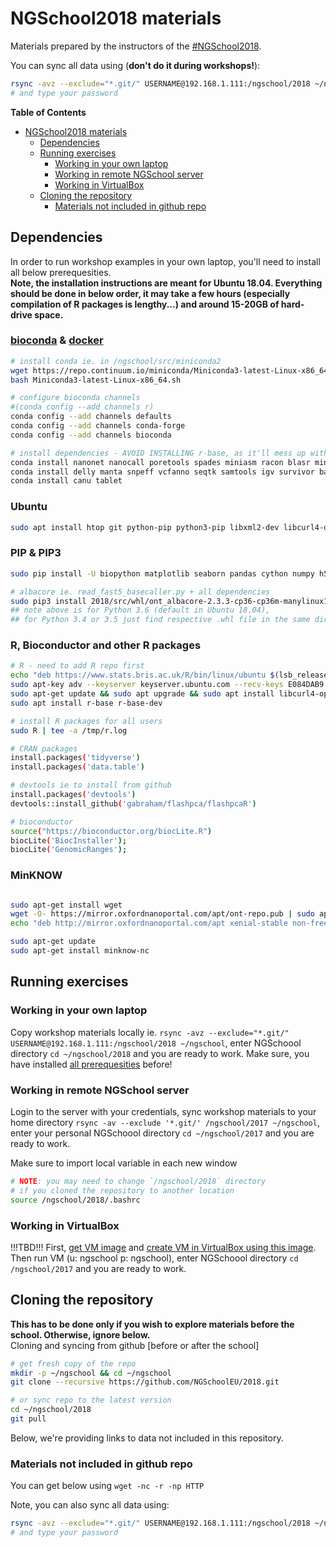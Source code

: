 # NGSchool2018 materials

Materials prepared by the instructors of the [#NGSchool2018](https://ngschool.eu/2018). 

You can sync all data using (**don't do it during workshops!**):
```bash
rsync -avz --exclude="*.git/" USERNAME@192.168.1.111:/ngschool/2018 ~/ngschool
# and type your password
```

**Table of Contents**  
   * [NGSchool2018 materials](#ngschool2018-materials)
      * [Dependencies](#dependencies)
      * [Running exercises](#running-exercises)
         * [Working in your own laptop](#working-in-your-own-laptop)
         * [Working in remote NGSchool server](#working-in-remote-ngschool-server)
         * [Working in VirtualBox](#working-in-virtualbox)
      * [Cloning the repository](#cloning-the-repository)
         * [Materials not included in github repo](#materials-not-included-in-github-repo)


## Dependencies
In order to run workshop examples in your own laptop, you'll need to install all below prerequesities.  
**Note, the installation instructions are meant for Ubuntu 18.04. 
Everything should be done in below order, it may take a few hours (especially compilation of R packages is lengthy...)
and around 15-20GB of hard-drive space.**

### [bioconda](https://bioconda.github.io/) & [docker](https://docker.com)
```bash
# install conda ie. in /ngschool/src/miniconda2
wget https://repo.continuum.io/miniconda/Miniconda3-latest-Linux-x86_64.sh
bash Miniconda3-latest-Linux-x86_64.sh 

# configure bioconda channels
#(conda config --add channels r)
conda config --add channels defaults
conda config --add channels conda-forge
conda config --add channels bioconda

# install dependencies - AVOID INSTALLING r-base, as it'll mess up with native R installation
conda install nanonet nanocall poretools spades miniasm racon blasr minimap2 ngmlr bwa edlib mummer nanopolish
conda install delly manta snpeff vcfanno seqtk samtools igv survivor bandage quast busco bedtools
conda install canu tablet
```

### Ubuntu
```bash
sudo apt install htop git python-pip python3-pip libxml2-dev libcurl4-openssl-dev libssl-dev last-align poretools deepnano
```

### PIP & PIP3
```bash
sudo pip install -U biopython matplotlib seaborn pandas cython numpy h5py Theano python-dateutil

# albacore ie. read_fast5_basecaller.py + all dependencies
sudo pip3 install 2018/src/whl/ont_albacore-2.3.3-cp36-cp36m-manylinux1_x86_64.whl
## note above is for Python 3.6 (default in Ubuntu 18.04),
## for Python 3.4 or 3.5 just find respective .whl file in the same directory
```

### R, Bioconductor and other R packages
```bash
# R - need to add R repo first
echo "deb https://www.stats.bris.ac.uk/R/bin/linux/ubuntu $(lsb_release -c | xargs | cut -f2 -d' ')/" | sudo tee -a /etc/apt/sources.list
sudo apt-key adv --keyserver keyserver.ubuntu.com --recv-keys E084DAB9
sudo apt-get update && sudo apt upgrade && sudo apt install libcurl4-openssl-dev libxml2-dev libcairo2-dev libxt-dev libssl-dev
sudo apt install r-base r-base-dev

# install R packages for all users
sudo R | tee -a /tmp/r.log

# CRAN packages
install.packages('tidyverse')
install.packages('data.table')

# devtools ie to install from github
install.packages('devtools')
devtools::install_github('gabraham/flashpca/flashpcaR')

# bioconductor
source("https://bioconductor.org/biocLite.R") 
biocLite('BiocInstaller');
biocLite('GenomicRanges'); 
```


### MinKNOW
```bash

sudo apt-get install wget
wget -O- https://mirror.oxfordnanoportal.com/apt/ont-repo.pub | sudo apt-key add -
echo "deb http://mirror.oxfordnanoportal.com/apt xenial-stable non-free" | sudo tee /etc/apt/sources.list.d/nanoporetech.sources.list

sudo apt-get update
sudo apt-get install minknow-nc

```

## Running exercises

### Working in your own laptop
Copy workshop materials locally ie. `rsync -avz --exclude="*.git/" USERNAME@192.168.1.111:/ngschool/2018 ~/ngschool`,
enter NGSchoool directory `cd ~/ngschool/2018` and you are ready to work.
Make sure, you have installed [all prerequesities](#dependencies) before! 

### Working in remote NGSchool server
Login to the server with your credentials,
sync workshop materials to your home directory `rsync -av --exclude '*.git/' /ngschool/2017 ~/ngschool`, 
enter your personal NGSchoool directory `cd ~/ngschool/2017` and you are ready to work.

Make sure to import local variable in each new window
```bash
# NOTE: you may need to change `/ngschool/2018` directory
# if you cloned the repository to another location
source /ngschool/2018/.bashrc
```

### Working in VirtualBox
!!!TBD!!!
First, [get VM image](http://zdglab.iimcb.gov.pl/cluster/ngschool/2018/VM/ubuntu18.04.vdi)
and [create VM in VirtualBox using this image](http://linuxbsdos.com/2015/11/13/how-to-import-a-virtual-machine-image-into-virtualbox/). 
Then run VM (u: ngschool p: ngschool), enter NGSchoool directory `cd /ngschool/2017` and you are ready to work. 


## Cloning the repository
**This has to be done only if you wish to explore materials before the school. Otherwise, ignore below.**  
Cloning and syncing from github [before or after the school]
```bash
# get fresh copy of the repo
mkdir -p ~/ngschool && cd ~/ngschool
git clone --recursive https://github.com/NGSchoolEU/2018.git

# or sync repo to the latest version
cd ~/ngschool/2018
git pull
```

Below, we're providing links to data not included in this repository. 

### Materials not included in github repo
You can get below using `wget -nc -r -np HTTP`

Note, you can also sync all data using:
```bash
rsync -avz --exclude="*.git/" USERNAME@192.168.1.111:/ngschool/2018 ~/ngschool
# and type your password
```
